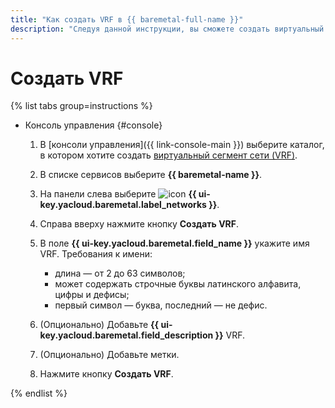 ```yaml
---
title: "Как создать VRF в {{ baremetal-full-name }}"
description: "Следуя данной инструкции, вы сможете создать виртуальный сегмент сети (VRF) в {{ baremetal-full-name }}."
---
```


# Создать VRF

{% list tabs group=instructions %}

- Консоль управления {#console}

  1. В [консоли управления]({{ link-console-main }}) выберите каталог, в котором хотите создать [виртуальный сегмент сети (VRF)](../concepts/index.md#vrf).
  1. В списке сервисов выберите **{{ baremetal-name }}**.
  1. На панели слева выберите ![icon](../../_assets/console-icons/vector-square.svg) **{{ ui-key.yacloud.baremetal.label_networks }}**.
  1. Справа вверху нажмите кнопку **Создать VRF**.
  1. В поле **{{ ui-key.yacloud.baremetal.field_name }}** укажите имя VRF. Требования к имени:

     * длина — от 2 до 63 символов;
     * может содержать строчные буквы латинского алфавита, цифры и дефисы;
     * первый символ — буква, последний — не дефис.

  1. (Опционально) Добавьте **{{ ui-key.yacloud.baremetal.field_description }}** VRF.
  1. (Опционально) Добавьте метки.
  1. Нажмите кнопку **Создать VRF**.

{% endlist %}
